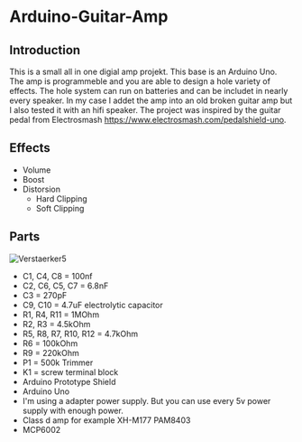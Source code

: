 # Arduino-Guitar-Amp

## Introduction
This is a small all in one digial amp projekt. This base is an Arduino Uno. The amp is programmeble and you are able to design a hole variety of effects. The hole system can run on batteries and can be includet in nearly every speaker. In my case I addet the amp into an old broken guitar amp but I also tested it with an hifi speaker. The project was inspired by the guitar pedal from Electrosmash https://www.electrosmash.com/pedalshield-uno.

## Effects
* Volume
* Boost
* Distorsion
    * Hard Clipping
    * Soft Clipping

## Parts
![Verstaerker5](https://user-images.githubusercontent.com/64489709/80517029-b3981b80-8984-11ea-92c2-e7423980c42a.PNG)

*  C1, C4, C8 = 100nf
*  C2, C6, C5, C7 = 6.8nF
*  C3 = 270pF
*  C9, C10 = 4.7uF electrolytic capacitor
*  R1, R4, R11 = 1MOhm
*  R2, R3 = 4.5kOhm
*  R5, R8, R7, R10, R12 = 4.7kOhm
*  R6 = 100kOhm
* R9 = 220kOhm
* P1 = 500k Trimmer
* K1 = screw terminal block
* Arduino Prototype Shield
* Arduino Uno
* I'm using a adapter power supply. But you can use every 5v power supply with enough power.
* Class d amp for example XH-M177 PAM8403
* MCP6002




